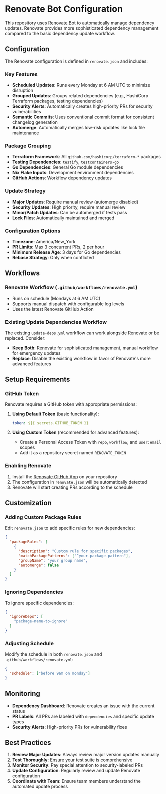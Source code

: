 # Renovate Bot Configuration

This repository uses [Renovate Bot](https://renovatebot.com/) to automatically manage dependency updates. Renovate provides more sophisticated dependency management compared to the basic dependency update workflow.

## Configuration

The Renovate configuration is defined in `renovate.json` and includes:

### Key Features

- **Scheduled Updates**: Runs every Monday at 6 AM UTC to minimize disruption
- **Grouped Updates**: Groups related dependencies (e.g., HashiCorp Terraform packages, testing dependencies)
- **Security Alerts**: Automatically creates high-priority PRs for security vulnerabilities
- **Semantic Commits**: Uses conventional commit format for consistent changelog generation
- **Automerge**: Automatically merges low-risk updates like lock file maintenance

### Package Grouping

- **Terraform Framework**: All `github.com/hashicorp/terraform-*` packages
- **Testing Dependencies**: `testify`, `testcontainers-go`
- **Go Dependencies**: General Go module dependencies
- **Nix Flake Inputs**: Development environment dependencies
- **GitHub Actions**: Workflow dependency updates

### Update Strategy

- **Major Updates**: Require manual review (automerge disabled)
- **Security Updates**: High priority, require manual review
- **Minor/Patch Updates**: Can be automerged if tests pass
- **Lock Files**: Automatically maintained and merged

### Configuration Options

- **Timezone**: America/New_York
- **PR Limits**: Max 3 concurrent PRs, 2 per hour
- **Minimum Release Age**: 3 days for Go dependencies
- **Rebase Strategy**: Only when conflicted

## Workflows

### Renovate Workflow (`.github/workflows/renovate.yml`)

- Runs on schedule (Mondays at 6 AM UTC)
- Supports manual dispatch with configurable log levels
- Uses the latest Renovate GitHub Action

### Existing Update Dependencies Workflow

The existing `update-deps.yml` workflow can work alongside Renovate or be replaced. Consider:

- **Keep Both**: Renovate for sophisticated management, manual workflow for emergency updates
- **Replace**: Disable the existing workflow in favor of Renovate's more advanced features

## Setup Requirements

### GitHub Token

Renovate requires a GitHub token with appropriate permissions:

1. **Using Default Token** (basic functionality):

   ```yaml
   token: ${{ secrets.GITHUB_TOKEN }}
   ```

2. **Using Custom Token** (recommended for advanced features):
   - Create a Personal Access Token with `repo`, `workflow`, and `user:email` scopes
   - Add it as a repository secret named `RENOVATE_TOKEN`

### Enabling Renovate

1. Install the [Renovate GitHub App](https://github.com/apps/renovate) on your repository
2. The configuration in `renovate.json` will be automatically detected
3. Renovate will start creating PRs according to the schedule

## Customization

### Adding Custom Package Rules

Edit `renovate.json` to add specific rules for new dependencies:

```json
{
  "packageRules": [
    {
      "description": "Custom rule for specific packages",
      "matchPackagePatterns": ["^your-package-pattern"],
      "groupName": "your group name",
      "automerge": false
    }
  ]
}
```

### Ignoring Dependencies

To ignore specific dependencies:

```json
{
  "ignoreDeps": [
    "package-name-to-ignore"
  ]
}
```

### Adjusting Schedule

Modify the schedule in both `renovate.json` and `.github/workflows/renovate.yml`:

```json
{
  "schedule": ["before 9am on monday"]
}
```

## Monitoring

- **Dependency Dashboard**: Renovate creates an issue with the current status
- **PR Labels**: All PRs are labeled with `dependencies` and specific update types
- **Security Alerts**: High-priority PRs for vulnerability fixes

## Best Practices

1. **Review Major Updates**: Always review major version updates manually
2. **Test Thoroughly**: Ensure your test suite is comprehensive
3. **Monitor Security**: Pay special attention to security-labeled PRs
4. **Update Configuration**: Regularly review and update Renovate configuration
5. **Coordinate with Team**: Ensure team members understand the automated update process
